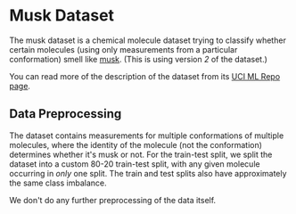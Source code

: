
# Musk Dataset

The musk dataset is a chemical molecule dataset trying to classify whether certain molecules (using only measurements from a particular conformation) smell like [musk](https://en.wikipedia.org/wiki/Musk). (This is using version *2* of the dataset.)

You can read more of the description of the dataset from its [UCI ML Repo page](https://archive.ics.uci.edu/ml/datasets/Musk+(Version+2)).

## Data Preprocessing

The dataset contains measurements for multiple conformations of multiple molecules, where the identity of the molecule (not the conformation) determines whether it's musk or not. For the train-test split, we split the dataset into a custom 80-20 train-test split, with any given molecule occurring in *only* one split. The train and test splits also have approximately the same class imbalance.

We don't do any further preprocessing of the data itself.
